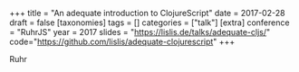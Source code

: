 +++
title = "An adequate introduction to ClojureScript"
date = 2017-02-28
draft = false
[taxonomies]
tags = []
categories = ["talk"]
[extra]
conference = "RuhrJS"
year = 2017
slides = "https://lislis.de/talks/adequate-cljs/"
code="https://github.com/lislis/adequate-clojurescript"
+++

Ruhr
